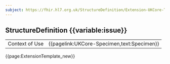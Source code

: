 ```yaml
---
subject: https://fhir.hl7.org.uk/StructureDefinition/Extension-UKCore-TypedDateTime
---
```

## StructureDefinition {{variable:issue}}

<table id="addToTranspose">
<tr><td>Context of Use</td>
<td>{{pagelink:UKCore-Specimen,text:Specimen}}</td>
</tr>
</table>

{{page:ExtensionTemplate_new}}